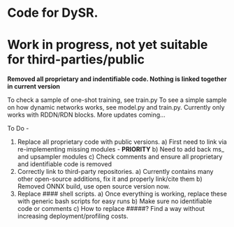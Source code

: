 # Code for DySR.

# Work in progress, not yet suitable for third-parties/public

**Removed all proprietary and indentifiable code. Nothing is linked together in current version**

To check a sample of one-shot training, see train.py
To see a simple sample on how dynamic networks works, see model.py and train.py. Currently only works with RDDN/RDN blocks. More updates coming…

To Do -
  1. Replace all proprietary code with public versions.
    a) First need to link via re-implementing missing modules - **PRIORITY**
    b) Need to add back ms_ and upsampler modules
    c) Check comments and ensure all proprietary and identifiable code is removed
 2. Correctly link to third-party repositories.
    a) Currently contains many other open-source additions, fix it and properly link/cite them
    b) Removed ONNX build, use open source version now.
 3. Replace #### shell scripts.
    a) Once everything is working, replace these with generic bash scripts for easy runs
    b) Make sure no identifiable code or comments
    c) How to replace #####? Find a way without increasing deployment/profiling costs.
